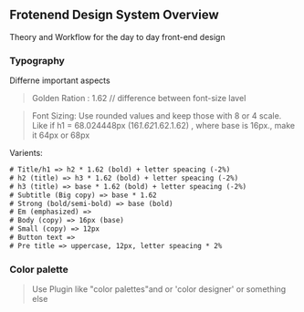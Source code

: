 ## Frotenend Design System Overview

Theory and Workflow for the day to day front-end design

### Typography
Differne important aspects
> Golden Ration : 1.62 // difference between font-size lavel

> Font Sizing: Use rounded values and keep those with 8 or 4 scale. Like if h1 = 68.024448px (16*1.62*1.62.1.62) , where base is 16px., make it 64px or 68px

Varients:
```txt
# Title/h1 => h2 * 1.62 (bold) + letter speacing (-2%)
# h2 (title) => h3 * 1.62 (bold) + letter speacing (-2%)
# h3 (title) => base * 1.62 (bold) + letter speacing (-2%)
# Subtitle (Big copy) => base * 1.62
# Strong (bold/semi-bold) => base (bold)
# Em (emphasized) =>
# Body (copy) => 16px (base)
# Small (copy) => 12px
# Button text =>
# Pre title => uppercase, 12px, letter speacing * 2%
```

### Color palette
> Use Plugin like "color palettes"and or 'color designer' or something else



